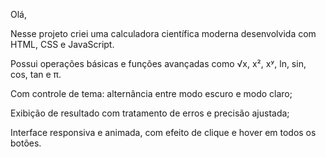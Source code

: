 Olá,

Nesse projeto criei uma calculadora científica moderna desenvolvida com HTML, CSS e JavaScript.

Possui operações básicas e funções avançadas como √x, x², xʸ, ln, sin, cos, tan e π.

Com controle de tema: alternância entre modo escuro e modo claro;

Exibição de resultado com tratamento de erros e precisão ajustada;

Interface responsiva e animada, com efeito de clique e hover em todos os botões.
